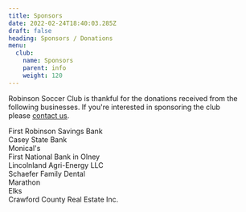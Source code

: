 ```yaml
---
title: Sponsors
date: 2022-02-24T18:40:03.285Z
draft: false
heading: Sponsors / Donations
menu:
  club:
    name: Sponsors
    parent: info
    weight: 120
---
```

Robinson Soccer Club is thankful for the donations received from the following businesses. If you're interested in sponsoring the club please [contact us](/club/contact/).

First Robinson Savings Bank\
Casey State Bank\
Monical's\
First National Bank in Olney\
Lincolnland Agri-Energy LLC\
Schaefer Family Dental\
Marathon\
Elks\
Crawford County Real Estate Inc.